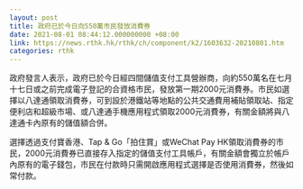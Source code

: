 ```yaml
---
layout: post
title: 政府已於今日向550萬市民發放消費券
date: 2021-08-01 08:44:12.000000000 +08:00
link: https://news.rthk.hk/rthk/ch/component/k2/1603632-20210801.htm
categories: rthk
---
```


政府發言人表示，政府已於今日經四間儲值支付工具營辦商，向約550萬名在七月十七日或之前完成電子登記的合資格市民，發放第一期2000元消費券。市民如選擇以八達通領取消費券，可到設於港鐵站等地點的公共交通費用補貼領取站、指定便利店和超級市場、或八達通手機應用程式領取2000元消費券，有關金額將與八達通卡內原有的儲值額合併。

選擇透過支付寶香港、Tap & Go「拍住賞」或WeChat Pay HK領取消費券的市民，2000元消費券已直接存入指定的儲值支付工具帳戶，有關金額會獨立於帳戶內原有的電子錢包，市民在付款時只需開啟應用程式選擇是否使用消費券，然後如常付款。
